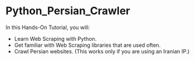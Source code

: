 # Python_Persian_Crawler
In this Hands-On Tutorial, you will:
- Learn Web Scraping with Python. 
- Get familiar with Web Scraping libraries that are used often.
- Crawl Persian websites. 
(This works only if you are using an Iranian IP.)
